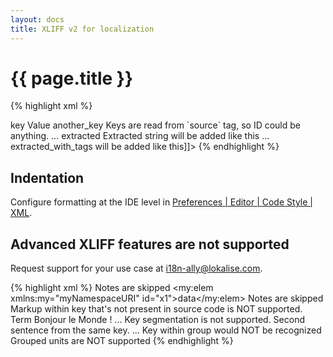 ```yaml
---
layout: docs
title: XLIFF v2 for localization
---
```


<h1>{{ page.title }}</h1>

{% highlight xml %}
<?xml version="1.0"?>
<xliff version="2.0" xmlns="urn:oasis:names:tc:xliff:document:2.0">
<file source-language="en" target-language="en" datatype="plaintext" original="file.ext">
    <unit id="key">
        <segment>
            <source>key</source>
            <target>Value</target>
        </segment>
    </unit>
    <unit id="cfe9cb61-3c59-47ea-b31d-0f717f3027aa">
        <segment>
            <source>another_key</source>
            <target>Keys are read from `source` tag, so ID could be anything.</target>
        </segment>
    </unit>
    ...
    <unit id="extracted">
        <segment>
            <source>extracted</source>
            <target>Extracted string will be added like this</target>
        </segment>
    </unit>
    ...
    <unit id="extracted_with_tags">
        <segment>
            <source>extracted_with_tags</source>
            <target><![CDATA[String with tags<br> will be added like this]]></target>
        </segment>
    </unit>
</file>
</xliff>
{% endhighlight %}

## Indentation

Configure formatting at the IDE level in <a href="phpstorm://settings?name=Editor--Code+Style--XML">Preferences | Editor | Code Style | XML</a>.

## Advanced XLIFF features are not supported

Request support for your use case at <a href="mailto:i18n-ally@lokalise.com">i18n-ally@lokalise.com</a>.

{% highlight xml %}
<xliff xmlns="urn:oasis:names:tc:xliff:document:2.0" version="2.0"
 srcLang="en" trgLang="fr">
<file id="f1">
    <notes>
        <note id="n1">Notes are skipped</note>
    </notes>
    <unit id="u1">
        <my:elem xmlns:my="myNamespaceURI" id="x1">data</my:elem>
        <notes>
            <note id="n1">Notes are skipped</note>
        </notes>
        <segment id="s1">
            <source>
                <pc id="1">
                    Markup within key that's not present in source code is NOT supported.
                    <mrk id="m1" type="term">Term</mrk>
                </pc>
            </source>
            <target>
                <pc id="1">Bonjour le <mrk id="m1" type="term">Monde</mrk> !</pc>
            </target>
        </segment>
    </unit>
    ...
    <unit id="string1">
        <segment id="1">
            <source>Key segmentation is not supported.</source>
        </segment>
    </unit>
    <unit id="string2">
        <segment id="1">
            <source>Second sentence from the same key.</source>
        </segment>
    </unit>
    ...
    <group id="" translate="yes">
        <unit id="grouped">
        <segment>
            <source>Key within group would NOT be recognized</source>
            <target>Grouped units are NOT supported</target>
        </segment>
    </unit>
    </group>
</file>
</xliff>
{% endhighlight %}